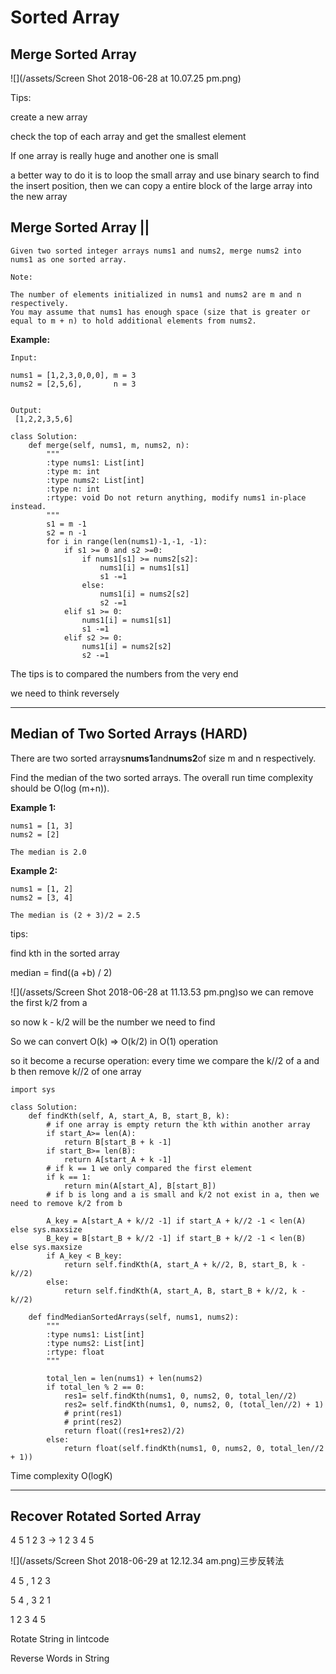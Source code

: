 # Sorted Array

## Merge Sorted Array

![](/assets/Screen Shot 2018-06-28 at 10.07.25 pm.png)

Tips:

create a new array

check the top of each array and get the smallest element

If one array is really huge and another one is small

a better way to do it is to loop the small array and use binary search to find the insert position, then we can copy a entire block of the large array into the new array

## Merge Sorted Array \|\|

```
Given two sorted integer arrays nums1 and nums2, merge nums2 into nums1 as one sorted array.

Note:

The number of elements initialized in nums1 and nums2 are m and n respectively.
You may assume that nums1 has enough space (size that is greater or equal to m + n) to hold additional elements from nums2.
```

**Example:**

```
Input:

nums1 = [1,2,3,0,0,0], m = 3
nums2 = [2,5,6],       n = 3


Output:
 [1,2,2,3,5,6]
```

```
class Solution:
    def merge(self, nums1, m, nums2, n):
        """
        :type nums1: List[int]
        :type m: int
        :type nums2: List[int]
        :type n: int
        :rtype: void Do not return anything, modify nums1 in-place instead.
        """
        s1 = m -1
        s2 = n -1
        for i in range(len(nums1)-1,-1, -1):
            if s1 >= 0 and s2 >=0:
                if nums1[s1] >= nums2[s2]:
                    nums1[i] = nums1[s1]
                    s1 -=1
                else:
                    nums1[i] = nums2[s2]
                    s2 -=1
            elif s1 >= 0:
                nums1[i] = nums1[s1] 
                s1 -=1
            elif s2 >= 0:
                nums1[i] = nums2[s2]
                s2 -=1
```

The tips is to compared the numbers from the very end

we need to think reversely

---

## Median of Two Sorted Arrays \(HARD\)

There are two sorted arrays**nums1**and**nums2**of size m and n respectively.

Find the median of the two sorted arrays. The overall run time complexity should be O\(log \(m+n\)\).

**Example 1:**

```
nums1 = [1, 3]
nums2 = [2]

The median is 2.0
```

**Example 2:**

```
nums1 = [1, 2]
nums2 = [3, 4]

The median is (2 + 3)/2 = 2.5
```

tips:

find kth in the sorted array

median  = find\(\(a +b\) / 2\)

![](/assets/Screen Shot 2018-06-28 at 11.13.53 pm.png)so we can remove the first k/2 from a

so now k - k/2 will be the number we need to find

So we can convert O\(k\) =&gt; O\(k/2\) in O\(1\) operation

so it become a recurse operation: every time we compare the k//2 of a and b then remove k//2 of one array

```
import sys

class Solution:
    def findKth(self, A, start_A, B, start_B, k):
        # if one array is empty return the kth within another array
        if start_A>= len(A):
            return B[start_B + k -1]
        if start_B>= len(B):
            return A[start_A + k -1] 
        # if k == 1 we only compared the first element
        if k == 1:
            return min(A[start_A], B[start_B])
        # if b is long and a is small and k/2 not exist in a, then we need to remove k/2 from b

        A_key = A[start_A + k//2 -1] if start_A + k//2 -1 < len(A) else sys.maxsize
        B_key = B[start_B + k//2 -1] if start_B + k//2 -1 < len(B) else sys.maxsize
        if A_key < B_key:
            return self.findKth(A, start_A + k//2, B, start_B, k - k//2)
        else:
            return self.findKth(A, start_A, B, start_B + k//2, k - k//2)

    def findMedianSortedArrays(self, nums1, nums2):
        """
        :type nums1: List[int]
        :type nums2: List[int]
        :rtype: float
        """

        total_len = len(nums1) + len(nums2)
        if total_len % 2 == 0:
            res1= self.findKth(nums1, 0, nums2, 0, total_len//2)
            res2= self.findKth(nums1, 0, nums2, 0, (total_len//2) + 1)
            # print(res1)
            # print(res2)
            return float((res1+res2)/2)
        else:
            return float(self.findKth(nums1, 0, nums2, 0, total_len//2 + 1))
```

Time complexity O\(logK\)

---

## Recover Rotated Sorted Array

4 5 1 2 3 -&gt;  1 2 3 4 5

![](/assets/Screen Shot 2018-06-29 at 12.12.34 am.png)三步反转法

4 5 , 1 2 3

5 4 , 3 2 1

1 2 3 4 5

Rotate String in lintcode

Reverse Words in String

```

```



